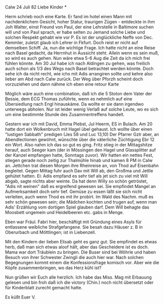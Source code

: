  Calw 24 Juli 82
Liebe Kinder <Marie>*

Herm schrieb noch eine Karte. Er fand im hotel einen Mann mit nachdenklichem Gesicht, hoher Statur, traurigen Zügen - entdeckte in ihm Joh Walter, einst Freund von Paul, der eine Lehrstelle in Baltimore suchen will und von Paul sprach, er habe selten zu Jemand solche Liebe und solchen Respekt gehabt wie vor P. Es ist der unglückliche Neffe von Dec. Kemmler, zuletzt glaub ich Lehrer in Fkfurt. Doch reist er nicht auf demselben Schiff. 
Ja, nun die wichtige Frage. Ich hatte nicht an eine Reise nach Basel gedacht, da Herrnhut in Aussicht steht. Allein wenn es sein muß, so wird es auch gehen. Nun wäre etwa 5-6 Aug die Zeit da ich mich frei fühlen könnte. Am 30 Jul habe ich nach Aldingen zu gehen, was freilich auch schon als 1/3 des Wegs nach Basel betrachtet werden könnte. Doch sehe ich da nicht recht, wie ichs mit Adis arrangiren sollte und kehre also lieber am Abd nach Calw zurück. Der Weg über Pforzh scheint doch vorzuziehen und dann nähme ich eben eine retour Karte

Möglich wäre auch eine combination, daß ich die 5 Stoton dem Vater der Bessie, dem ECG Thomas zuführte, wenn es nehmlich auf eine Übersiedlung nach Engl hinauskäme. Da wollte er sie dann irgendwo unterwegs abholen. Nur ist leider wenig Verlaß auf solche Leute, wo es sich um eine bestimmte Stunde des Zusammentreffens handelt.

Gestern war ich mit David, Emma Plebst, Jul Heerm, ES in Bulach. Am 20 hatte dort ein Wolkenbruch mit Hagel übel gehaust. Ich wollte über einen "lustigen Sabbath" predigen (Jes 58 und Luc 13,10) Der Pfarrer Gzlr aber, an Abendlectionen gewöhnt, wünschte über die väterliche Züchtigung Ebr 12 ein Wort. Also nahm ich das so gut es ging. Fritz stieg in der Mittagshitze herauf, auch Seeger kam (der in Mössingen den Hagel und Glassplitter auf der Kanzel empfangen hatte, Sonntags zuvor). Wir hatten ein nettes Fest, stiegen gerade noch zeitig zur Thalmühle hinab und kamen 8 PM in Calw an. 
Jettchen trat diesen Morgen ihre Rheinreise an, von Thod auf Eisenbahn begleitet. Gegen Mittag fuhr auch Dav mit Will ab, den Großma und Jettle gehütet hatten. Ei: Adis empfand es sehr tief als jet sich zu viel mit Will abgab, sagte nichts aber weinte. Da hat denn Willy so schön getröstet, "Adis nit weinen" daß es ergreifend gewesen sei. Sie empfindet Mangel an Aufmerksamkeit doch sehr tief. Gemüse zu essen läßt sie sich nicht verleiten, auch wenn Thod es mit ihr probirt. Im Wald des Nachm. muß es sehr schön gewesen sein; die Mädchen kochten und trugen auf, wenn man Adis' Erzählung vom dortigen Spiel glauben darf. Dem Will behagte das Moosbett ungemein und Heidelbeeren etc. gabs in Menge.

Eben war Fräul. Fabri hier, beschäftigt mit Gründung eines Asyls für entlassene weibliche Strafgefangene. Sie besah dazu Häuser z. B in Oberurbach und Möttlingen; ist in Liebenzell.

Mit den Kindern der lieben Elisab geht es ganz gut. Sie empfindet es etwas herb, daß man sich etwas aloof hält, aber das Gescheidere ist es doch. Mama war dort Träublein zu bringen. Die Buser sind bei Wöhrle und haben Besuch von ihrer Schwester Zwingli die auch hier war. Nach solchen Begegnungen kommt einem die Konfessionsfrage komisch vor. Aber wie die Köpfe zusammenbringen, wo das Herz kühl ist?

Nun grüßen wir Euch alle herzlich. Ich habe das Miss. Mag mit Erbauung gelesen und bin froh daß ich die victory (Chin.) noch nicht übersetzt oder für Kinderblatt zurecht gemacht hatte.

 Es küßt
 Euer V.
